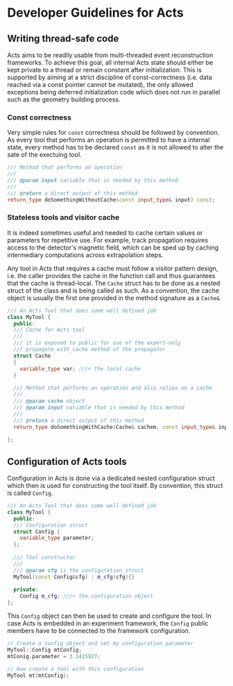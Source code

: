 # Developer Guidelines for Acts


## Writing thread-safe code

Acts aims to be readily usable from multi-threaded event reconstruction frameworks. To achieve this goal, all internal Acts state should either be kept private to a thread or remain constant after initialization. This is supported by aiming at a strict discipline of const-correctness (i.e. data reached via a const pointer cannot be mutated), the only allowed exceptions being deferred initialization code which does not run in parallel such as the geometry building process.

### Const correctness

Very simple rules for `const` correctness should be followed by convention. As every tool that performs an operation is permitted to have a internal state, every method has to be declared `const` as it is not allowed to alter the sate of the exectuing tool.
    
```cpp
/// Method that performs an operation
/// 
/// @param input variable that is needed by this method
/// 
/// @return a direct output of this method
return_type doSomethingWithoutCache(const input_type& input) const; 
```

### Stateless tools and visitor cache

It is indeed sometimes useful and needed to cache certain values or parameters for repetitive use. For example, track propagation requires access to the detector's magnetic field, which can be sped up by caching intermediary computations across extrapolation steps.

Any tool in Acts that requires a cache must follow a visitor pattern design, i.e. the caller provides the cache in the function call and thus guarantees that the cache is thread-local. The ``Cache`` struct has to be done as a nested struct of the class and is being called as such. As a convention, the cache object is usually the first one provided in the method signature as a `Cache&`

```cpp
/// An Acts Tool that does some well defined job
class MyTool {
  public:
  /// Cache for Acts tool
  ///
  /// it is exposed to public for use of the expert-only
  /// propagate_with_cache method of the propagator
  struct Cache
  {
    variable_type var; ///< the local cache 
  }
  
  /// Method that performs an operation and also relies on a cache
  /// 
  /// @param cache object
  /// @param input variable that is needed by this method
  /// 
  /// @return a direct output of this method
  return_type doSomethingWithCache(Cache& cachem, const input_type& input) const; 
  
};
```
  

## Configuration of Acts tools

Configuration in Acts is done via a dedicated nested configuration struct which then is used for constructing the tool itself. By convention, this struct is called `Config`.

```cpp
/// An Acts Tool that does some well defined job
class MyTool {
  public:
  /// Configuration struct
  struct Config {
    variable_type parameter;
  };
  
  /// Tool constructor
  /// 
  /// @param cfg is the configuration struct
  MyTool(const Config&cfg) : m_cfg(cfg){}
   
  private:
    Config m_cfg; ///< the configuration object
};
```

This `Config` object can then be used to create and configure the tool. In case Acts is embedded in an experiment framework,
the `Config` public members have to be connected to the framework configuration.

```cpp
// Create a config object and set my configuration parameter
MyTool::Config mtConfig;
mtConig.parameter = 3.1415927;

// Now create a tool with this configuration
MyTool mt(mtConfig);
```
    
